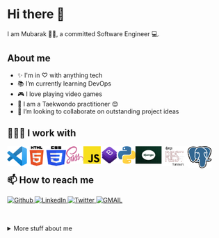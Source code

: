 # Hi there 👋 </h2>

<!--
**mubarak-bunza/mubarak-bunza** is a ✨ _special_ ✨ repository because its `README.md` (this file) appears on your GitHub profile.

Here are some ideas to get you started:

 ...

- 👯 I’m looking to collaborate on ...

- 💬 Ask me about ...
- 😄 Pronouns: ...
- ⚡ Fun fact: ...
-->

I am Mubarak 👨🏾‍, a committed Software Engineer 💻.

## About me

- ✨ I'm in ♡ with anything tech
- 📚 I’m currently learning DevOps
- 🎮 I love playing video games
- 🥋 I am a Taekwondo practitioner 😊
- 👯 I’m looking to collaborate on outstanding project ideas

## 👨🏾‍💻 I work with

<p>
<img align="left" title="Visual Studio Code" alt="Visual Studio Code" width="45px" height="45px" src="assets/vscode.png" />

<img align="left" title="HTML5" alt="HTML5" width="45px" height="45px" src="assets/html.png" />

<img align="left" title="CSS3" alt="CSS3" width="45px" height="45px" src="assets/css.png" />

<img align="left" title="SaSS" alt="SaSS" width="40px" height="40px" src="assets/sass.png" />

<img align="left" title="JavaScript" alt="JavaScript" width="40px" height="40px" src="assets/js.png" />

<img align="left" title="Bootstrap" alt="Bootstrap" width="40px" height="40px" src="assets/bootstrap.png" />

</p>

<img align="left" title="Python" alt="Python" width="40px" height="40px" src="assets/python.png" />

<img align="left" title="Django" alt="Django" width="60px" height="40px" src="assets/django.png" />

<img align="left" title="Django Rest Framework" alt="Django Rest Framework" width="60px" height="45px" src="assets/rest.png" /> 


<img align="left" title="PostgreSQL" alt="PostgreSQL" width="55px" height="50px" src="assets/postgres.png" /> 
</p>

<br />
<br />

## 📫 How to reach me

<p>
    <a href="https://github.com/mubarak-bunza" target="_blank">
        <img alt="Github" src="https://img.shields.io/badge/GitHub-%2312100E.svg?&style=for-the-badge&logo=Github&logoColor=white" />
    </a> 
    <a href="https://www.linkedin.com/in/mubarak-bunza" target="_blank">
        <img alt="LinkedIn" src="https://img.shields.io/badge/linkedin-%230077B5.svg?&style=for-the-badge&logo=linkedin&logoColor=white" />
    </a>
    <a href="https://twitter.com/Programmer_4013" target="_blank">
        <img alt="Twitter" src="https://img.shields.io/badge/Twitter-%230077B5.svg?&style=for-the-badge&logo=twitter&logoColor=white" />
    </a>
    <a href="mailto:mubarakabubakar227@gmail.com" target="_blank">
        <img alt="GMAIL" src="https://img.shields.io/badge/GMAIL-%230077B5.svg?&style=for-the-badge&logo=gmail&logoColor=white&color=red" />
    </a>
</p>

<br />
<br />

<details>
<summary>
    More stuff about me
</summary>
<br />

## Profile visitors

![visitors](https://visitor-badge.glitch.me/badge?page_id=mubarak-bunza.mubarak-bunza)

## Github Stats

[![Anurag's GitHub stats](https://github-readme-stats.vercel.app/api?username=mubarak-bunza&count_private=true&hide=issues,contribs&show_icons=true&theme=dark)](https://github.com/mubarak-bunza/github-readme-stats)

## Coding stats

<!--START_SECTION:waka-->
```text
HTML         3 hrs 37 mins   █████████████░░░░░░░░░░░░   51.65 % 
CSS          3 hrs 15 mins   ███████████▓░░░░░░░░░░░░░   46.45 % 
SCSS         3 mins          ▒░░░░░░░░░░░░░░░░░░░░░░░░   00.87 % 
JavaScript   3 mins          ▒░░░░░░░░░░░░░░░░░░░░░░░░   00.83 % 
```
<!--END_SECTION:waka-->

</details>
